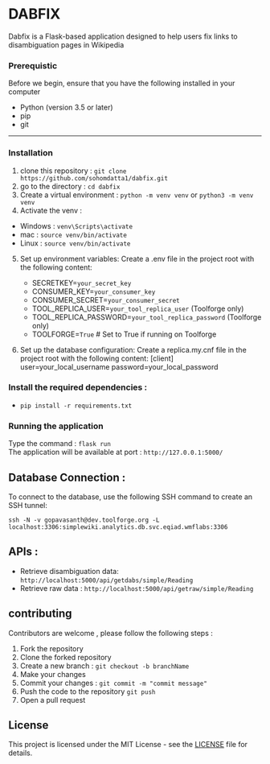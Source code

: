# DABFIX

Dabfix is a Flask-based application designed to help users fix links to disambiguation pages in Wikipedia

### Prerequistic
Before we begin, ensure that you have the following installed in your computer
- Python (version 3.5 or later)
- pip
- git
___
### Installation

1. clone this repository : `git clone https://github.com/sohomdatta1/dabfix.git` 
2. go to the directory : `cd dabfix`
3. Create a virtual environment : `python -m venv venv` or `python3 -m venv venv`
4. Activate the venv : 
- Windows : `venv\Scripts\activate`
- mac : `source venv/bin/activate`
- Linux  : `source venv/bin/activate` <br>
5. Set up environment variables:
  Create a .env file in the project root with the following content:

   - SECRETKEY=`your_secret_key` <br>
   - CONSUMER_KEY=`your_consumer_key` <br>
   - CONSUMER_SECRET=`your_consumer_secret` <br>
   - TOOL_REPLICA_USER=`your_tool_replica_user` (Toolforge only) <br>
   - TOOL_REPLICA_PASSWORD=`your_tool_replica_password` (Toolforge only) <br>
   - TOOLFORGE=`True`  # Set to True if running on Toolforge

6. Set up the database configuration:
  Create a replica.my.cnf file in the project root with the following content:
   [client]
   user=your_local_username
   password=your_local_password


### Install the required dependencies :
- `pip install -r requirements.txt`

### Running the application

Type the command : `flask run` <br>
The application will be available at port : `http://127.0.0.1:5000/`

## **Database Connection** :

To connect to the database, use the following SSH command to create an SSH tunnel:

`ssh -N -v gopavasanth@dev.toolforge.org -L localhost:3306:simplewiki.analytics.db.svc.eqiad.wmflabs:3306`

## **APIs** :
- Retrieve disambiguation data:
`http://localhost:5000/api/getdabs/simple/Reading`
- Retrieve raw data :
`http://localhost:5000/api/getraw/simple/Reading`

## contributing

Contributors are welcome , please follow the following steps :
1. Fork the repository
2. Clone the forked repository
3. Create a new branch : `git checkout -b branchName`
4. Make your changes
5. Commit your changes : `git commit -m "commit message"`
6. Push the code to the repository `git push`
7. Open a pull request

## License

This project is licensed under the MIT License - see the [LICENSE](LICENSE) file for details.
